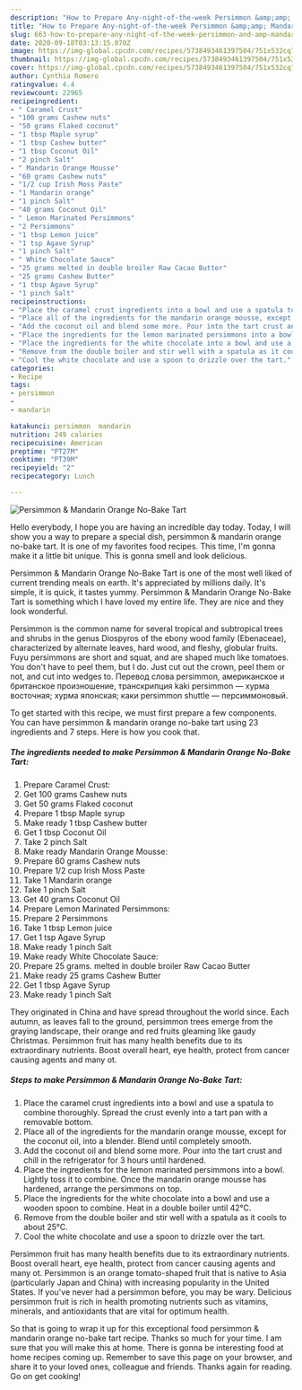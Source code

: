 ```yaml
---
description: "How to Prepare Any-night-of-the-week Persimmon &amp;amp; Mandarin Orange No-Bake Tart"
title: "How to Prepare Any-night-of-the-week Persimmon &amp;amp; Mandarin Orange No-Bake Tart"
slug: 663-how-to-prepare-any-night-of-the-week-persimmon-and-amp-mandarin-orange-no-bake-tart
date: 2020-09-18T03:13:15.070Z
image: https://img-global.cpcdn.com/recipes/5738493461397504/751x532cq70/persimmon-mandarin-orange-no-bake-tart-recipe-main-photo.jpg
thumbnail: https://img-global.cpcdn.com/recipes/5738493461397504/751x532cq70/persimmon-mandarin-orange-no-bake-tart-recipe-main-photo.jpg
cover: https://img-global.cpcdn.com/recipes/5738493461397504/751x532cq70/persimmon-mandarin-orange-no-bake-tart-recipe-main-photo.jpg
author: Cynthia Romero
ratingvalue: 4.4
reviewcount: 22965
recipeingredient:
- " Caramel Crust"
- "100 grams Cashew nuts"
- "50 grams Flaked coconut"
- "1 tbsp Maple syrup"
- "1 tbsp Cashew butter"
- "1 tbsp Coconut Oil"
- "2 pinch Salt"
- " Mandarin Orange Mousse"
- "60 grams Cashew nuts"
- "1/2 cup Irish Moss Paste"
- "1 Mandarin orange"
- "1 pinch Salt"
- "40 grams Coconut Oil"
- " Lemon Marinated Persimmons"
- "2 Persimmons"
- "1 tbsp Lemon juice"
- "1 tsp Agave Syrup"
- "1 pinch Salt"
- " White Chocolate Sauce"
- "25 grams melted in double broiler Raw Cacao Butter"
- "25 grams Cashew Butter"
- "1 tbsp Agave Syrup"
- "1 pinch Salt"
recipeinstructions:
- "Place the caramel crust ingredients into a bowl and use a spatula to combine thoroughly. Spread the crust evenly into a tart pan with a removable bottom."
- "Place all of the ingredients for the mandarin orange mousse, except for the coconut oil, into a blender. Blend until completely smooth."
- "Add the coconut oil and blend some more. Pour into the tart crust and chill in the refrigerator for 3 hours until hardened."
- "Place the ingredients for the lemon marinated persimmons into a bowl. Lightly toss it to combine. Once the mandarin orange mousse has hardened, arrange the persimmons on top."
- "Place the ingredients for the white chocolate into a bowl and use a wooden spoon to combine. Heat in a double boiler until 42°C."
- "Remove from the double boiler and stir well with a spatula as it cools to about 25°C."
- "Cool the white chocolate and use a spoon to drizzle over the tart."
categories:
- Recipe
tags:
- persimmon
- 
- mandarin

katakunci: persimmon  mandarin 
nutrition: 249 calories
recipecuisine: American
preptime: "PT27M"
cooktime: "PT39M"
recipeyield: "2"
recipecategory: Lunch

---
```



![Persimmon &amp; Mandarin Orange No-Bake Tart](https://img-global.cpcdn.com/recipes/5738493461397504/751x532cq70/persimmon-mandarin-orange-no-bake-tart-recipe-main-photo.jpg)

Hello everybody, I hope you are having an incredible day today. Today, I will show you a way to prepare a special dish, persimmon &amp; mandarin orange no-bake tart. It is one of my favorites food recipes. This time, I'm gonna make it a little bit unique. This is gonna smell and look delicious.

Persimmon &amp; Mandarin Orange No-Bake Tart is one of the most well liked of current trending meals on earth. It's appreciated by millions daily. It's simple, it is quick, it tastes yummy. Persimmon &amp; Mandarin Orange No-Bake Tart is something which I have loved my entire life. They are nice and they look wonderful.

Persimmon is the common name for several tropical and subtropical trees and shrubs in the genus Diospyros of the ebony wood family (Ebenaceae), characterized by alternate leaves, hard wood, and fleshy, globular fruits. Fuyu persimmons are short and squat, and are shaped much like tomatoes. You don&#39;t have to peel them, but I do. Just cut out the crown, peel them or not, and cut into wedges to. Перевод слова persimmon, американское и британское произношение, транскрипция kaki persimmon — хурма восточная; хурма японская; каки persimmon shuttle — персиммоновый.


To get started with this recipe, we must first prepare a few components. You can have persimmon &amp; mandarin orange no-bake tart using 23 ingredients and 7 steps. Here is how you cook that.

<!--inarticleads1-->

##### The ingredients needed to make Persimmon &amp; Mandarin Orange No-Bake Tart:

1. Prepare  Caramel Crust:
1. Get 100 grams Cashew nuts
1. Get 50 grams Flaked coconut
1. Prepare 1 tbsp Maple syrup
1. Make ready 1 tbsp Cashew butter
1. Get 1 tbsp Coconut Oil
1. Take 2 pinch Salt
1. Make ready  Mandarin Orange Mousse:
1. Prepare 60 grams Cashew nuts
1. Prepare 1/2 cup Irish Moss Paste
1. Take 1 Mandarin orange
1. Take 1 pinch Salt
1. Get 40 grams Coconut Oil
1. Prepare  Lemon Marinated Persimmons:
1. Prepare 2 Persimmons
1. Take 1 tbsp Lemon juice
1. Get 1 tsp Agave Syrup
1. Make ready 1 pinch Salt
1. Make ready  White Chocolate Sauce:
1. Prepare 25 grams. melted in double broiler Raw Cacao Butter
1. Make ready 25 grams Cashew Butter
1. Get 1 tbsp Agave Syrup
1. Make ready 1 pinch Salt


They originated in China and have spread throughout the world since. Each autumn, as leaves fall to the ground, persimmon trees emerge from the graying landscape, their orange and red fruits gleaming like gaudy Christmas. Persimmon fruit has many health benefits due to its extraordinary nutrients. Boost overall heart, eye health, protect from cancer causing agents and many ot. 

<!--inarticleads2-->

##### Steps to make Persimmon &amp; Mandarin Orange No-Bake Tart:

1. Place the caramel crust ingredients into a bowl and use a spatula to combine thoroughly. Spread the crust evenly into a tart pan with a removable bottom.
1. Place all of the ingredients for the mandarin orange mousse, except for the coconut oil, into a blender. Blend until completely smooth.
1. Add the coconut oil and blend some more. Pour into the tart crust and chill in the refrigerator for 3 hours until hardened.
1. Place the ingredients for the lemon marinated persimmons into a bowl. Lightly toss it to combine. Once the mandarin orange mousse has hardened, arrange the persimmons on top.
1. Place the ingredients for the white chocolate into a bowl and use a wooden spoon to combine. Heat in a double boiler until 42°C.
1. Remove from the double boiler and stir well with a spatula as it cools to about 25°C.
1. Cool the white chocolate and use a spoon to drizzle over the tart.


Persimmon fruit has many health benefits due to its extraordinary nutrients. Boost overall heart, eye health, protect from cancer causing agents and many ot. Persimmon is an orange tomato-shaped fruit that is native to Asia (particularly Japan and China) with increasing popularity in the United States. If you&#39;ve never had a persimmon before, you may be wary. Delicious persimmon fruit is rich in health promoting nutrients such as vitamins, minerals, and antioxidants that are vital for optimum health. 

So that is going to wrap it up for this exceptional food persimmon &amp; mandarin orange no-bake tart recipe. Thanks so much for your time. I am sure that you will make this at home. There is gonna be interesting food at home recipes coming up. Remember to save this page on your browser, and share it to your loved ones, colleague and friends. Thanks again for reading. Go on get cooking!

